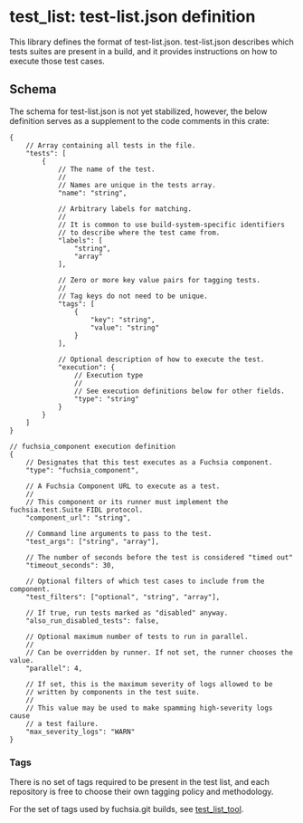 # test_list: test-list.json definition

This library defines the format of test-list.json. test-list.json describes which tests suites are present in a build, and it provides instructions on how to execute those test cases.

## Schema

The schema for test-list.json is not yet stabilized, however, the below definition serves as a supplement to the code comments in this crate:

```json5
{
    // Array containing all tests in the file.
    "tests": [
        {
            // The name of the test.
            //
            // Names are unique in the tests array.
            "name": "string",

            // Arbitrary labels for matching.
            //
            // It is common to use build-system-specific identifiers
            // to describe where the test came from.
            "labels": [
                "string",
                "array"
            ],

            // Zero or more key value pairs for tagging tests.
            //
            // Tag keys do not need to be unique.
            "tags": [
                {
                    "key": "string",
                    "value": "string"
                }
            ],

            // Optional description of how to execute the test.
            "execution": {
                // Execution type
                //
                // See execution definitions below for other fields.
                "type": "string"
            }
        }
    ]
}

// fuchsia_component execution definition
{
    // Designates that this test executes as a Fuchsia component.
    "type": "fuchsia_component",

    // A Fuchsia Component URL to execute as a test.
    //
    // This component or its runner must implement the fuchsia.test.Suite FIDL protocol.
    "component_url": "string",

    // Command line arguments to pass to the test.
    "test_args": ["string", "array"],

    // The number of seconds before the test is considered "timed out"
    "timeout_seconds": 30,

    // Optional filters of which test cases to include from the component.
    "test_filters": ["optional", "string", "array"],

    // If true, run tests marked as "disabled" anyway.
    "also_run_disabled_tests": false,

    // Optional maximum number of tests to run in parallel.
    //
    // Can be overridden by runner. If not set, the runner chooses the value.
    "parallel": 4,

    // If set, this is the maximum severity of logs allowed to be
    // written by components in the test suite.
    //
    // This value may be used to make spamming high-severity logs cause
    // a test failure.
    "max_severity_logs": "WARN"
}
```

### Tags

There is no set of tags required to be present in the test list, and each repository is free to choose their own tagging policy and methodology.

For the set of tags used by fuchsia.git builds, see [test_list_tool](/tools/test_list_tool/README.md).